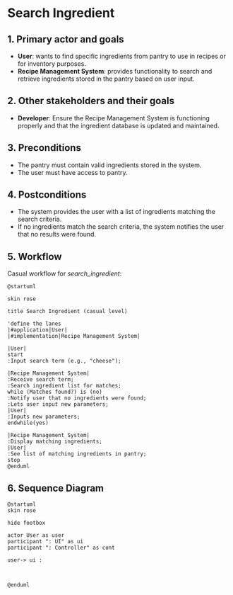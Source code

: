 # Search Ingredient

## 1. Primary actor and goals
* __User__: wants to find specific ingredients from pantry to use in recipes or for inventory purposes.
* __Recipe Management System__: provides functionality to search and retrieve ingredients stored in the pantry based on user input.


## 2. Other stakeholders and their goals

* __Developer__: Ensure the Recipe Management System is functioning properly and that the ingredient database is updated and maintained.


## 3. Preconditions

* The pantry must contain valid ingredients stored in the system.
* The user must have access to pantry.

## 4. Postconditions

* The system provides the user with a list of ingredients matching the search criteria.
* If no ingredients match the search criteria, the system notifies the user that no results were found.


## 5. Workflow

Casual workflow for _search_ingredient_:

```plantuml
@startuml

skin rose

title Search Ingredient (casual level)

'define the lanes
|#application|User|
|#implementation|Recipe Management System|

|User|
start
:Input search term (e.g., "cheese");

|Recipe Management System|
:Receive search term;
:Search ingredient list for matches;
while (Matches found?) is (no)
:Notify user that no ingredients were found;
:Lets user input new parameters;
|User|
:Inputs new parameters;
endwhile(yes)

|Recipe Management System|
:Display matching ingredients;
|User|
:See list of matching ingredients in pantry;
stop
@enduml
```

## 6. Sequence Diagram

```plantuml
@startuml
skin rose

hide footbox

actor User as user
participant ": UI" as ui
participant ": Controller" as cont

user-> ui : 



@enduml
````